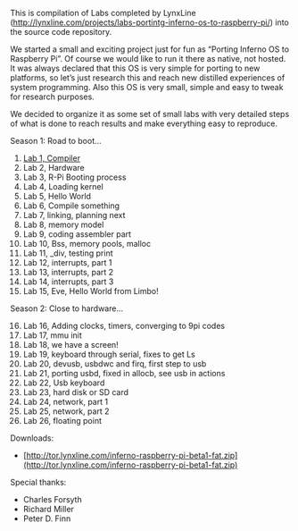 This is compilation of Labs completed by LynxLine (http://lynxline.com/projects/labs-portintg-inferno-os-to-raspberry-pi/) into the source code repository.

We started a small and exciting project just for fun as “Porting Inferno OS to Raspberry Pi”. Of course we would like to run it there as native, not hosted. It was always declared that this OS is very simple for porting to new platforms, so let’s just research this and reach new distilled experiences of system programming. Also this OS is very small, simple and easy to tweak for research purposes.

We decided to organize it as some set of small labs with very detailed steps of what is done to reach results and make everything easy to reproduce.

Season 1: Road to boot…

1.	[Lab 1, Compiler](http://lynxline.com/lab-1-compiler/)
2.	Lab 2, Hardware
3.	Lab 3, R-Pi Booting process
4.	Lab 4, Loading kernel
5.	Lab 5, Hello World
6.	Lab 6, Compile something
7.	Lab 7, linking, planning next
8.	Lab 8, memory model
9.	Lab 9, coding assembler part
10.	Lab 10, Bss, memory pools, malloc
11.	Lab 11, _div, testing print
12.	Lab 12, interrupts, part 1
13.	Lab 13, interrupts, part 2
14.	Lab 14, interrupts, part 3
15.	Lab 15, Eve, Hello World from Limbo!

Season 2: Close to hardware…

16.	Lab 16, Adding clocks, timers, converging to 9pi codes
17.	Lab 17, mmu init
18.	Lab 18, we have a screen!
19.	Lab 19, keyboard through serial, fixes to get Ls
20.	Lab 20, devusb, usbdwc and firq, first step to usb
21.	Lab 21, porting usbd, fixed in allocb, see usb in actions
22.	Lab 22, Usb keyboard
23.	Lab 23, hard disk or SD card
24.	Lab 24, network, part 1
25.	Lab 25, network, part 2
26.	Lab 26, floating point


Downloads:
* [http://tor.lynxline.com/inferno-raspberry-pi-beta1-fat.zip](http://tor.lynxline.com/inferno-raspberry-pi-beta1-fat.zip)

Special thanks:

* Charles Forsyth
* Richard Miller
* Peter D. Finn
